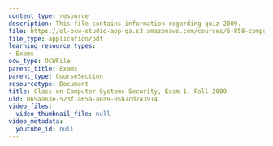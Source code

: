 ```yaml
---
content_type: resource
description: This file contains information regarding quiz 2009.
file: https://ol-ocw-studio-app-qa.s3.amazonaws.com/courses/6-858-computer-systems-security-fall-2014/069aa63e523fa65aa0a905b7cd743914_MIT6_858F14_q09_1.pdf
file_type: application/pdf
learning_resource_types:
- Exams
ocw_type: OCWFile
parent_title: Exams
parent_type: CourseSection
resourcetype: Document
title: Class on Computer Systems Security, Exam 1, Fall 2009
uid: 069aa63e-523f-a65a-a0a9-05b7cd743914
video_files:
  video_thumbnail_file: null
video_metadata:
  youtube_id: null
---
```

